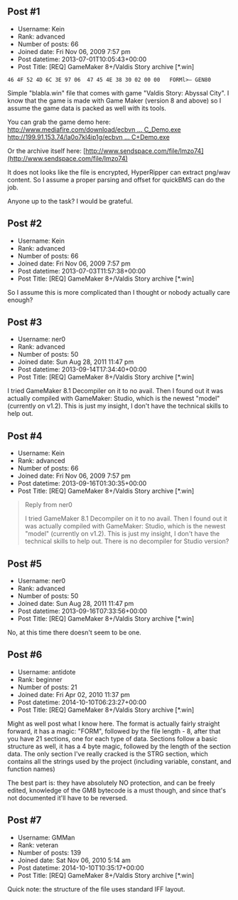 ## Post #1
- Username: Kein
- Rank: advanced
- Number of posts: 66
- Joined date: Fri Nov 06, 2009 7:57 pm
- Post datetime: 2013-07-01T10:05:43+00:00
- Post Title: [REQ] GameMaker 8+/Valdis Story archive [*.win]

```
46 4F 52 4D 6C 3E 97 06  47 45 4E 38 30 02 00 00   FORMl>— GEN80   
```


Simple "blabla.win" file that comes with game "Valdis Story: Abyssal City". I know that the game is made with Game Maker (version 8 and above) so I assume the game data is packed as well with its tools.

You can grab the game demo here:
[http://www.mediafire.com/download/ecbvn ... C_Demo.exe](http://www.mediafire.com/download/ecbvn6x2ahif3cy/Valdis_Story_AC_Demo.exe)
[http://199.91.153.74/la0o7kl4ip1g/ecbvn ... C+Demo.exe](http://199.91.153.74/la0o7kl4ip1g/ecbvn6x2ahif3cy/Valdis+Story+AC+Demo.exe)

Or the archive itself here:
[http://www.sendspace.com/file/lmzo74](http://www.sendspace.com/file/lmzo74)

It does not looks like the file is encrypted, HyperRipper can extract png/wav content. So I assume a proper parsing and offset for quickBMS can do the job.

Anyone up to the task? I would be grateful.
## Post #2
- Username: Kein
- Rank: advanced
- Number of posts: 66
- Joined date: Fri Nov 06, 2009 7:57 pm
- Post datetime: 2013-07-03T11:57:38+00:00
- Post Title: [REQ] GameMaker 8+/Valdis Story archive [*.win]

So I assume this is more complicated than I thought or nobody actually care enough?
## Post #3
- Username: ner0
- Rank: advanced
- Number of posts: 50
- Joined date: Sun Aug 28, 2011 11:47 pm
- Post datetime: 2013-09-14T17:34:40+00:00
- Post Title: [REQ] GameMaker 8+/Valdis Story archive [*.win]

I tried GameMaker 8.1 Decompiler on it to no avail.
Then I found out it was actually compiled with GameMaker: Studio, which is the newest "model" (currently on v1.2).
This is just my insight, I don't have the technical skills to help out.
## Post #4
- Username: Kein
- Rank: advanced
- Number of posts: 66
- Joined date: Fri Nov 06, 2009 7:57 pm
- Post datetime: 2013-09-16T01:30:35+00:00
- Post Title: [REQ] GameMaker 8+/Valdis Story archive [*.win]

> Reply from ner0
>
> I tried GameMaker 8.1 Decompiler on it to no avail.
Then I found out it was actually compiled with GameMaker: Studio, which is the newest "model" (currently on v1.2).
This is just my insight, I don't have the technical skills to help out.
There is no decompiler for Studio version?
## Post #5
- Username: ner0
- Rank: advanced
- Number of posts: 50
- Joined date: Sun Aug 28, 2011 11:47 pm
- Post datetime: 2013-09-16T07:33:56+00:00
- Post Title: [REQ] GameMaker 8+/Valdis Story archive [*.win]

No, at this time there doesn't seem to be one.
## Post #6
- Username: antidote
- Rank: beginner
- Number of posts: 21
- Joined date: Fri Apr 02, 2010 11:37 pm
- Post datetime: 2014-10-10T06:23:27+00:00
- Post Title: [REQ] GameMaker 8+/Valdis Story archive [*.win]

Might as well post what I know here.
The format is actually fairly straight forward, it has a magic: "FORM", followed by the file length - 8, after that you have 21 sections, one for each type of data. Sections follow a basic structure as well, it has a 4 byte magic, followed by the length of the section data. The only section I've really cracked is the STRG section, which contains all the strings used by the project (including variable, constant, and function names)

The best part is: they have absolutely NO protection, and can be freely edited, knowledge of the GM8 bytecode is a must though, and since that's not documented it'll have to be reversed.
## Post #7
- Username: GMMan
- Rank: veteran
- Number of posts: 139
- Joined date: Sat Nov 06, 2010 5:14 am
- Post datetime: 2014-10-10T10:35:17+00:00
- Post Title: [REQ] GameMaker 8+/Valdis Story archive [*.win]

Quick note: the structure of the file uses standard IFF layout.
